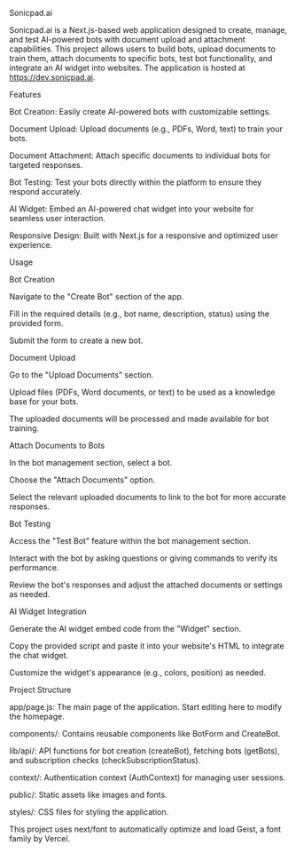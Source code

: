 Sonicpad.ai

Sonicpad.ai is a Next.js-based web application designed to create,
manage, and test AI-powered bots with document upload and attachment
capabilities. This project allows users to build bots, upload documents
to train them, attach documents to specific bots, test bot
functionality, and integrate an AI widget into websites. The application
is hosted at https://dev.sonicpad.ai.

Features

Bot Creation: Easily create AI-powered bots with customizable settings.

Document Upload: Upload documents (e.g., PDFs, Word, text) to train your
bots.

Document Attachment: Attach specific documents to individual bots for
targeted responses.

Bot Testing: Test your bots directly within the platform to ensure they
respond accurately.

AI Widget: Embed an AI-powered chat widget into your website for
seamless user interaction.

Responsive Design: Built with Next.js for a responsive and optimized
user experience.

Usage

Bot Creation

Navigate to the "Create Bot" section of the app.

Fill in the required details (e.g., bot name, description, status) using
the provided form.

Submit the form to create a new bot.

Document Upload

Go to the "Upload Documents" section.

Upload files (PDFs, Word documents, or text) to be used as a knowledge
base for your bots.

The uploaded documents will be processed and made available for bot
training.

Attach Documents to Bots

In the bot management section, select a bot.

Choose the "Attach Documents" option.

Select the relevant uploaded documents to link to the bot for more
accurate responses.

Bot Testing

Access the "Test Bot" feature within the bot management section.

Interact with the bot by asking questions or giving commands to verify
its performance.

Review the bot's responses and adjust the attached documents or settings
as needed.

AI Widget Integration

Generate the AI widget embed code from the "Widget" section.

Copy the provided script and paste it into your website's HTML to
integrate the chat widget.

Customize the widget's appearance (e.g., colors, position) as needed.

Project Structure

app/page.js: The main page of the application. Start editing here to
modify the homepage.

components/: Contains reusable components like BotForm and CreateBot.

lib/api/: API functions for bot creation (createBot), fetching bots
(getBots), and subscription checks (checkSubscriptionStatus).

context/: Authentication context (AuthContext) for managing user
sessions.

public/: Static assets like images and fonts.

styles/: CSS files for styling the application.

This project uses next/font to automatically optimize and load Geist, a
font family by Vercel.



